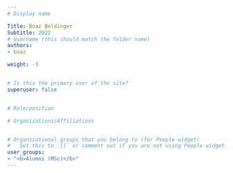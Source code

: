 ```yaml
---
# Display name

Title: Boaz Beldinger
Subtitle: 2022
# Username (this should match the folder name)
authors:
- boaz

weight: -3


# Is this the primary user of the site?
superuser: false


# Role/position

# Organizations/Affiliations


# Organizational groups that you belong to (for People widget)
#   Set this to `[]` or comment out if you are not using People widget.
user_groups:
- "<b>Alumni (MSc)</b>"
---
```


